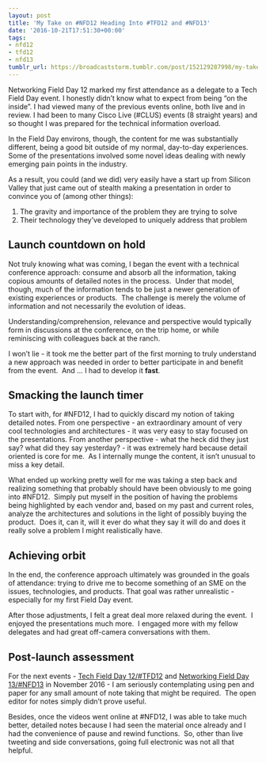 ```yaml
---
layout: post
title: 'My Take on #NFD12 Heading Into #TFD12 and #NFD13'
date: '2016-10-21T17:51:30+00:00'
tags:
- nfd12
- tfd12
- nfd13
tumblr_url: https://broadcaststorm.tumblr.com/post/152129287998/my-take-on-nfd12-heading-into-tfd12-and-nfd13
---
```

Networking Field Day 12 marked my first attendance as a delegate to a Tech Field Day event. I honestly didn’t know what to expect from being “on the inside”. I had viewed many of the previous events online, both live and in review. I had been to many Cisco Live (#CLUS) events (8 straight years) and so thought I was prepared for the technical information overload.

In the Field Day environs, though, the content for me was substantially different, being a good bit outside of my normal, day-to-day experiences. Some of the presentations involved some novel ideas dealing with newly emerging pain points in the industry.

As a result, you could (and we did) very easily have a start up from Silicon Valley that just came out of stealth making a presentation in order to convince you of (among other things):

1. The gravity and importance of the problem they are trying to solve  
2. Their technology they’ve developed to uniquely address that problem  

## Launch countdown on hold

Not truly knowing what was coming, I began the event with a technical conference approach: consume and absorb all the information, taking copious amounts of detailed notes in the process. &nbsp;Under that model, though, much of the information tends to be just a newer generation of existing experiences or products. &nbsp;The challenge is merely the volume of information and not necessarily the evolution of ideas.

Understanding/comprehension, relevance and perspective would typically form in discussions at the conference, on the trip home, or while reminiscing with colleagues back at the ranch.

I won’t lie - it took me the better part of the first morning to truly understand a new approach was needed in order to better participate in and benefit from the event. &nbsp;And … I had to develop it **fast**.

## Smacking the launch timer

To start with, for #NFD12, I had to quickly discard my notion of taking detailed notes. From one perspective - an extraordinary amount of very cool technologies and architectures - it was very easy to stay focused on the presentations. From another perspective - what the heck did they just say? what did they say yesterday? - it was extremely hard because detail oriented is core for me. &nbsp;As I internally munge the content, it isn’t unusual to miss a key detail.

What ended up working pretty well for me was taking a step back and realizing something that probably should have been obviously to me going into #NFD12. &nbsp;Simply put myself in the position of having the problems being highlighted by each vendor and, based on my past and current roles, analyze the architectures and solutions in the light of possibly buying the product. &nbsp;Does it, can it, will it ever do what they say it will do and does it really solve a problem I might realistically have.

## Achieving orbit

In the end, the conference approach ultimately was grounded in the goals of attendance: trying to drive me to become something of an SME on the issues, technologies, and products. That goal was rather unrealistic - especially for my first Field Day event.

After those adjustments, I felt a great deal more relaxed during the event. &nbsp;I enjoyed the presentations much more. &nbsp;I engaged more with my fellow delegates and had great off-camera conversations with them.

## Post-launch assessment

For the next events - [Tech Field Day 12/#TFD12](http://techfieldday.com/events/tfd12) and [Networking Field Day 13/#NFD13](http://techfieldday.com/events/nfd13)&nbsp;in November 2016 - I am seriously contemplating using pen and paper for any small amount of note taking that might be required. &nbsp;The open editor for notes simply didn’t prove useful.

Besides, once the videos went online at #NFD12, I was able to take much better, detailed notes because I had seen the material once already and I had the convenience of pause and rewind functions. &nbsp;So, other than live tweeting and side conversations, going full electronic was not all that helpful.

